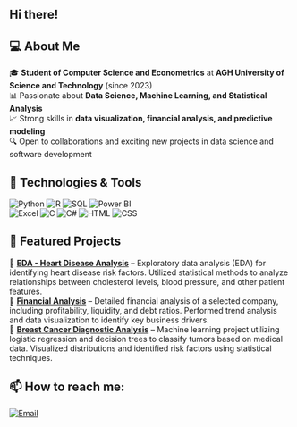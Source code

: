 ## Hi there!
## 💻 About Me
🎓 **Student of Computer Science and Econometrics** at **AGH University of Science and Technology** (since 2023)  
📊 Passionate about **Data Science, Machine Learning, and Statistical Analysis**  
📈 Strong skills in **data visualization, financial analysis, and predictive modeling**  
🔍 Open to collaborations and exciting new projects in data science and software development 

## 🔧 Technologies & Tools
![Python](https://img.shields.io/badge/-Python-3776AB?style=flat&logo=python&logoColor=white) 
![R](https://img.shields.io/badge/-R-276DC3?style=flat&logo=r&logoColor=white) 
![SQL](https://img.shields.io/badge/-SQL-4479A1?style=flat&logo=postgresql&logoColor=white) 
![Power BI](https://img.shields.io/badge/-Power%20BI-F2C811?style=flat&logo=powerbi&logoColor=black)  
![Excel](https://img.shields.io/badge/-Excel-217346?style=flat&logo=microsoft-excel&logoColor=white) 
![C](https://img.shields.io/badge/-C-A8B9CC?style=flat&logo=c&logoColor=white) 
![C#](https://img.shields.io/badge/-C%23-239120?style=flat&logo=csharp&logoColor=white) 
![HTML](https://img.shields.io/badge/-HTML-E34F26?style=flat&logo=html5&logoColor=white) 
![CSS](https://img.shields.io/badge/-CSS-1572B6?style=flat&logo=css3&logoColor=white)

## 📂 Featured Projects
🔹 **[EDA - Heart Disease Analysis](https://github.com/MatRome/heart-disease-analysis)** – Exploratory data analysis (EDA) for identifying heart disease risk factors. Utilized statistical methods to analyze relationships between cholesterol levels, blood pressure, and other patient features.  
🔹 **[Financial Analysis](https://github.com/MatRome/financial-analysis)** – Detailed financial analysis of a selected company, including profitability, liquidity, and debt ratios. Performed trend analysis and data visualization to identify key business drivers.  
🔹 **[Breast Cancer Diagnostic Analysis](https://github.com/MatRome/breast-cancer-analysis)** – Machine learning project utilizing logistic regression and decision trees to classify tumors based on medical data. Visualized distributions and identified risk factors using statistical techniques.

## 📫 How to reach me:
[![Email](https://img.shields.io/badge/Email-D14836?style=flat&logo=gmail&logoColor=white)](mailto:mtromek@gmail.com)

<!--
**MatRome/MatRome** is a ✨ _special_ ✨ repository because its `README.md` (this file) appears on your GitHub profile.

Here are some ideas to get you started:

- 🔭 I’m currently working on ...
- 🌱 I’m currently learning ...
- 👯 I’m looking to collaborate on ...
- 🤔 I’m looking for help with ...
- 💬 Ask me about ...
- 📫 How to reach me: ...
- 😄 Pronouns: ...
- ⚡ Fun fact: ...
-->
